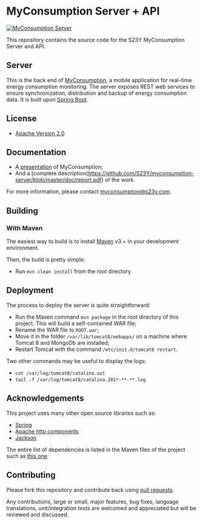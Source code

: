 # MyConsumption Server + API

[![MyConsumption Server](https://dl.dropboxusercontent.com/u/22987083/banner-myconsumption-server.png)](http://s23y.org)

This repository contains the source code for the S23Y MyConsumption Server and API.

## Server
This is the back end of [MyConsumption](https://github.com/S23Y/myconsumption-android), a mobile application for real-time energy consumption monitoring. The server exposes REST web services to ensure synchronization, distribution and backup of energy consumption data. It is built upon [Spring Boot](http://projects.spring.io/spring-boot/).

## License

* [Apache Version 2.0](http://www.apache.org/licenses/LICENSE-2.0.html)

## Documentation

* A [presentation](https://github.com/S23Y/myconsumption-server/blob/master/doc/presentation.pdf) of MyConsumption;
* And a [complete description(https://github.com/S23Y/myconsumption-server/blob/master/doc/report.pdf) of the work.

For more information, please contact <myconsumption@s23y.com>.

## Building

### With Maven

The easiest way to build is to install [Maven](http://maven.apache.org/download.html)
v3.+ in your development environment. 

Then, the build is pretty simple:

* Run `mvn clean install` from the root directory 

## Deployment
The process to deploy the server is quite straightforward:
* Run the Maven command `mvn package` in the root directory of this project. This will build a self-contained WAR file;
* Rename the WAR file to `ROOT.war`;
* Move it in the folder `/var/lib/tomcat8/webapps/` on a machine where Tomcat 8 and MongoDb are installed;
* Restart Tomcat with the command `/etc/init.d/tomcat8 restart`.

Two other commands may be useful to display the logs:
* `cat /var/log/tomcat8/catalina.out`
* `tail -f /var/log/tomcat8/catalina.201*-**-**.log`

## Acknowledgements

This project uses many other open source libraries such as:

* [Spring](https://github.com/spring-projects/spring-framework)
* [Apache http components](https://github.com/apache/httpclient)
* [Jackson](https://github.com/FasterXML/jackson)

The entire list of dependencies
is listed in the Maven files of the project such as [this one](https://github.com/S23Y/myconsumption-server/blob/master/pom.xml).

## Contributing

Please fork this repository and contribute back using
[pull requests](https://github.com/S23Y/myconsumption-server/pulls).

Any contributions, large or small, major features, bug fixes, language translations, 
unit/integration tests are welcomed and appreciated
but will be reviewed and discussed.
